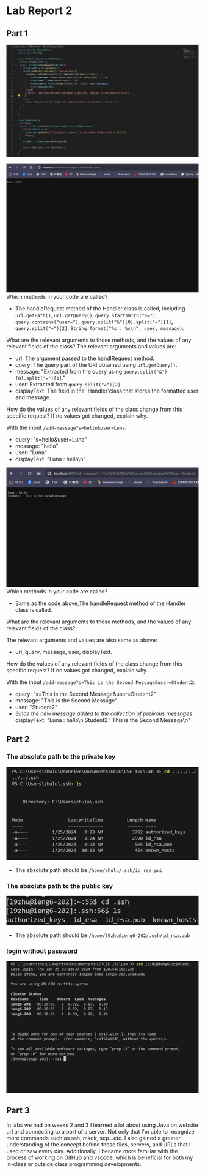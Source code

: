# Lab Report 2
## Part 1
![Code](image-2.png)

![First /add-message](image.png)
Which methods in your code are called?

* The handleRequest method of the Handler class is called, including `url.getPath()`, `url.getQuery()`, `query.startsWith("s=")`, `query.contains("user=")`, `query.split("&")[0].split("=")[1]`, `query.split("=")[2]`, `String.format("%s : %s\n", user, message)`.

What are the relevant arguments to those methods, and the values of any relevant fields of the class?
The relevant arguments and values are: 
* url: The argument passed to the handlRequest method.
* query: The query part of the URI obtained using `url.getQuery()`.
* message: "Extracted from the query using `query.split("&")[0].split("=")[1]`."
* user: Extracted from `query.split("=")[2]`.
* displayText: The field in the 'Handler'class that stores the formatted user and message.

How do the values of any relevant fields of the class change from this specific request? If no values got changed, explain why.

With the input `/add-message?s=hello&user=Luna`: 

* query: "s=hello&user=Luna"
* message: "hello"
* user: "Luna"
* displayText: "Luna : hello\n"

![Second /add-message](image-1.png)
Which methods in your code are called?

* Same as the code above,The handleRequest method of the Handler class is called.

What are the relevant arguments to those methods, and the values of any relevant fields of the class?

The relevant arguments and values are also same as above: 
* url, query, message, user, displayText.

How do the values of any relevant fields of the class change from this specific request? If no values got changed, explain why.

With the input `/add-message?s=This is the Second Message&user=Student2`: 

* query: "s=This is the Second Message&user=Student2"
* message: "This is the Second Message"
* user: "Student2"
* _Since the new message added to the collection of preivous messages_ displayText: 
"Luna : hello\n Student2 : This is the Second Message\n"

## Part 2
### The absolute path to the private key
![Private key](image-6.png)
* The absolute path should be `/home/zhulu/.ssh/id_rsa.pub`

### The absolute path to the public key
![Public Key](image-5.png)
* The absolute path should be `/home/l9zhu@ieng6-202/.ssh/id_rsa.pub`

### login without password
![Alt text](image-3.png)

## Part 3

In labs we had on weeks 2 and 3 I learned a lot about using Java on website url and connecting to a port of a server. Not only that I'm able to recognize more commands such as ssh, mkdir, scp...etc. I also gained a greater understanding of the concept behind those files, servers, and URLs that I used or saw every day. Additionally, I became more familiar with the process of working on GitHub and vscode, which is beneficial for both my in-class or outside class programming developments.
